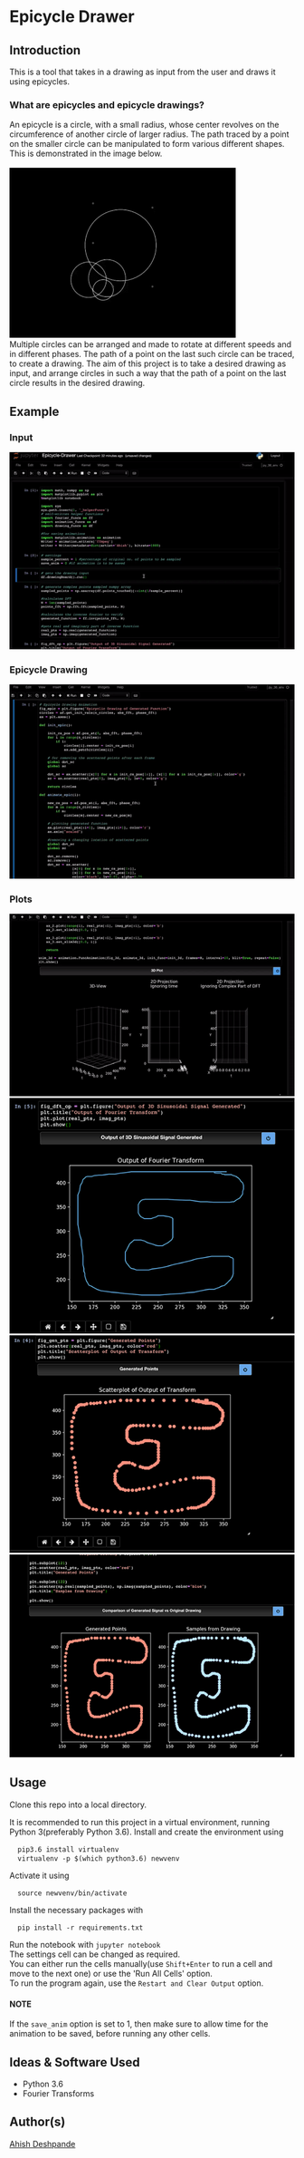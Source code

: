 # Epicycle Drawer

## Introduction
This is a tool that takes in a drawing as input from the user and draws it using epicycles.
### What are epicycles and epicycle drawings?
An epicycle is a circle, with a small radius, whose center revolves on the circumference of another circle of larger radius. The path traced by a point on the smaller circle can be manipulated to form various different shapes. This is demonstrated in the image below.
<br><br>
![epicycle-gif](img/epicycles.gif)
<br>
Multiple circles can be arranged and made to rotate at different speeds and in different phases. The path of a point on the last such circle can be traced, to create a drawing. The aim of this project is to take a desired drawing as input, and arrange circles in such a way that the path of a point on the last circle results in the desired drawing.

## Example

### Input
![drawing-input](img/drawing-input.gif)
### Epicycle Drawing
![epicycle-drawing](img/epicycle-drawing.gif)
### Plots
![3d-epicycle](img/epicycle-3d.gif)
![plot-1](img/plot-1.png)
![plot-2](img/plot-2.png)
![plot-3](img/plot-3.png)


## Usage

Clone this repo into a local directory.

It is recommended to run this project in a virtual environment, running Python 3(preferably Python 3.6).
Install and create the environment using
```shell
  pip3.6 install virtualenv
  virtualenv -p $(which python3.6) newvenv
```
Activate it using
```shell
  source newvenv/bin/activate
```
Install the necessary packages with
```shell
  pip install -r requirements.txt
```
Run the notebook with ```jupyter notebook``` <br>
The settings cell can be changed as required. <br>
You can either run the cells manually(use `Shift+Enter` to run a cell and move to the next one) or use the 'Run All Cells' option. <br>
To run the program again, use the `Restart and Clear Output` option.

#### NOTE
If the `save_anim` option is set to 1, then make sure to allow time for the animation to be saved, before running any other cells.

## Ideas & Software Used
* Python 3.6
* Fourier Transforms

## Author(s)
[Ahish Deshpande](https://github.com/Ahish9009)

